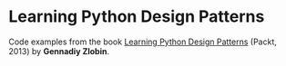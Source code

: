 # Learning Python Design Patterns

Code examples from the book [Learning Python Design Patterns](https://www.packtpub.com/application-development/learning-python-design-patterns) (Packt, 2013) by **Gennadiy Zlobin**.

